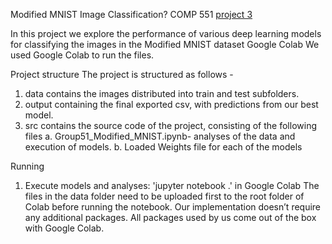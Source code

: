 Modified MNIST Image Classification?
COMP 551 [project 3](https://www.cs.mcgill.ca/~wlh/comp551/files/miniproject3_spec.pdf )

In this project we explore the performance of various deep learning models for classifying the images in the Modified MNIST dataset
Google Colab
We used Google Colab to run the files. 

Project structure
The project is structured as follows -
1. data contains the images distributed into train and test subfolders.
2. output containing the final exported csv, with predictions from our best model.
3. src contains the source code of the project, consisting of the following files
a. Group51_Modified_MNIST.ipynb- analyses of the data and execution of models.
b. Loaded Weights file for each of the models

Running
1. Execute models and analyses:
'jupyter notebook .' in Google Colab
The files in the data folder need to be uploaded first to the root folder of Colab before running the notebook. Our implementation doesn’t require any additional packages. All packages used by us come out of the box with Google Colab.

